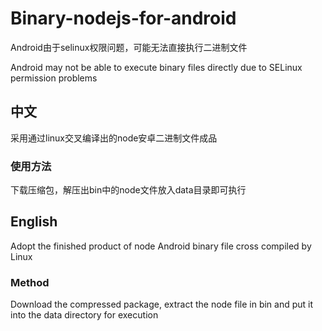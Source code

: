 # Binary-nodejs-for-android
Android由于selinux权限问题，可能无法直接执行二进制文件

Android may not be able to execute binary files directly due to SELinux permission problems
## 中文
采用通过linux交叉编译出的node安卓二进制文件成品
### 使用方法
下载压缩包，解压出bin中的node文件放入data目录即可执行
## English
Adopt the finished product of node Android binary file cross compiled by Linux
### Method
Download the compressed package, extract the node file in bin and put it into the data directory for execution
